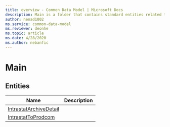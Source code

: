 ```yaml
---
title: overview - Common Data Model | Microsoft Docs
description: Main is a folder that contains standard entities related to the Common Data Model.
author: nenad1002
ms.service: common-data-model
ms.reviewer: deonhe
ms.topic: article
ms.date: 4/28/2020
ms.author: nebanfic
---
```


# Main


## Entities

|Name|Description|
|---|---|
|[IntrastatArchiveDetail](IntrastatArchiveDetail.md)||
|[IntrastatToProdcom](IntrastatToProdcom.md)||
